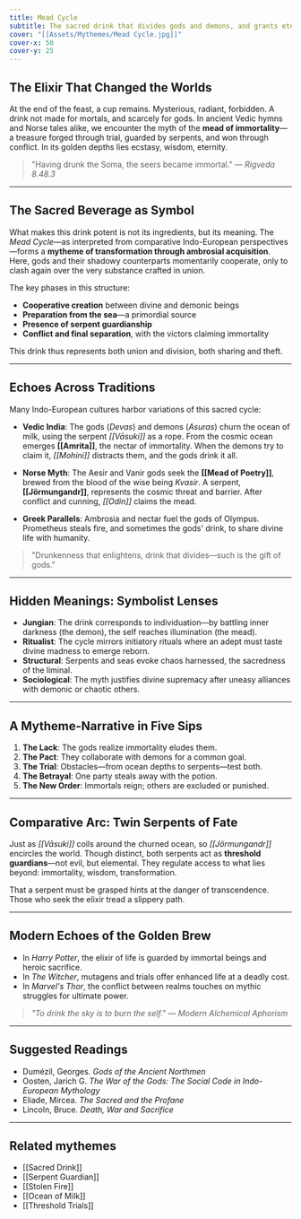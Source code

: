 ```yaml
---
title: Mead Cycle
subtitle: The sacred drink that divides gods and demons, and grants eternal life
cover: "[[Assets/Mythemes/Mead Cycle.jpg]]"
cover-x: 50
cover-y: 25
---
```


## **The Elixir That Changed the Worlds**

At the end of the feast, a cup remains. Mysterious, radiant, forbidden. A drink not made for mortals, and scarcely for gods. In ancient Vedic hymns and Norse tales alike, we encounter the myth of the **mead of immortality**—a treasure forged through trial, guarded by serpents, and won through conflict. In its golden depths lies ecstasy, wisdom, eternity.

> "Having drunk the Soma, the seers became immortal."
> — *Rigveda 8.48.3*

---

## **The Sacred Beverage as Symbol**

What makes this drink potent is not its ingredients, but its meaning. The *Mead Cycle*—as interpreted from comparative Indo-European perspectives—forms a **mytheme of transformation through ambrosial acquisition**. Here, gods and their shadowy counterparts momentarily cooperate, only to clash again over the very substance crafted in union.

The key phases in this structure:

* **Cooperative creation** between divine and demonic beings
* **Preparation from the sea**—a primordial source
* **Presence of serpent guardianship**
* **Conflict and final separation**, with the victors claiming immortality

This drink thus represents both union and division, both sharing and theft.

---

## **Echoes Across Traditions**

Many Indo-European cultures harbor variations of this sacred cycle:

* **Vedic India**: The gods (*Devas*) and demons (*Asuras*) churn the ocean of milk, using the serpent *[[Vāsuki]]* as a rope. From the cosmic ocean emerges **[[Amrita]]**, the nectar of immortality. When the demons try to claim it, *[[Mohini]]* distracts them, and the gods drink it all.

* **Norse Myth**: The Aesir and Vanir gods seek the **[[Mead of Poetry]]**, brewed from the blood of the wise being *Kvasir*. A serpent, **[[Jörmungandr]]**, represents the cosmic threat and barrier. After conflict and cunning, *[[Odin]]* claims the mead.

* **Greek Parallels**: Ambrosia and nectar fuel the gods of Olympus. Prometheus steals fire, and sometimes the gods' drink, to share divine life with humanity.

> "Drunkenness that enlightens, drink that divides—such is the gift of gods."

---

## **Hidden Meanings: Symbolist Lenses**

* **Jungian**: The drink corresponds to individuation—by battling inner darkness (the demon), the self reaches illumination (the mead).
* **Ritualist**: The cycle mirrors initiatory rituals where an adept must taste divine madness to emerge reborn.
* **Structural**: Serpents and seas evoke chaos harnessed, the sacredness of the liminal.
* **Sociological**: The myth justifies divine supremacy after uneasy alliances with demonic or chaotic others.

---

## **A Mytheme-Narrative in Five Sips**

1. **The Lack**: The gods realize immortality eludes them.
2. **The Pact**: They collaborate with demons for a common goal.
3. **The Trial**: Obstacles—from ocean depths to serpents—test both.
4. **The Betrayal**: One party steals away with the potion.
5. **The New Order**: Immortals reign; others are excluded or punished.

---

## **Comparative Arc: Twin Serpents of Fate**

Just as *[[Vāsuki]]* coils around the churned ocean, so *[[Jörmungandr]]* encircles the world. Though distinct, both serpents act as **threshold guardians**—not evil, but elemental. They regulate access to what lies beyond: immortality, wisdom, transformation. 

That a serpent must be grasped hints at the danger of transcendence. Those who seek the elixir tread a slippery path.

---

## **Modern Echoes of the Golden Brew**

* In *Harry Potter*, the elixir of life is guarded by immortal beings and heroic sacrifice.
* In *The Witcher*, mutagens and trials offer enhanced life at a deadly cost.
* In *Marvel's Thor*, the conflict between realms touches on mythic struggles for ultimate power.

> *"To drink the sky is to burn the self."* — *Modern Alchemical Aphorism*

---

## **Suggested Readings**

* Dumézil, Georges. *Gods of the Ancient Northmen*
* Oosten, Jarich G. *The War of the Gods: The Social Code in Indo-European Mythology*
* Eliade, Mircea. *The Sacred and the Profane*
* Lincoln, Bruce. *Death, War and Sacrifice*

---

## **Related mythemes**

* [[Sacred Drink]]
* [[Serpent Guardian]]
* [[Stolen Fire]]
* [[Ocean of Milk]]
* [[Threshold Trials]]